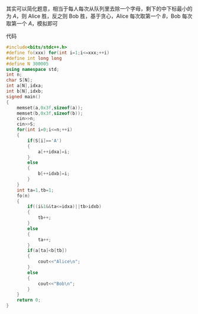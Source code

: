 其实可以简化题意，相当于每人每次从队列里去除一个字母，剩下的中下标最小的为    $A$，则 Alice 胜，反之则 Bob 胜，基于贪心，Alice 每次取第一个 $B$，Bob 每次取第一个 $A$，模拟即可

代码
```c++
#include<bits/stdc++.h>
#define fo(xxx) for(int i=1;i<=xxx;++i)
#define int long long
#define N 300005
using namespace std;
int n;
char S[N];
int a[N],idxa;
int b[N],idxb;
signed main()
{
	memset(a,0x3f,sizeof(a));
	memset(b,0x3f,sizeof(b));
	cin>>n;
	cin>>S;
	for(int i=0;i<=n;++i)
	{
		if(S[i]=='A')
		{
			a[++idxa]=i;
		}
		else
		{
			b[++idxb]=i;
		}
	}
	int ta=1,tb=1;
	fo(n)
	{
		if((i&1&&ta<=idxa)||tb>idxb)
		{
			tb++;
		}
		else
		{
			ta++;
		}
		if(a[ta]<b[tb])
		{
			cout<<"Alice\n";
		}
		else
		{
			cout<<"Bob\n";
		}
	}
	return 0;
}
```